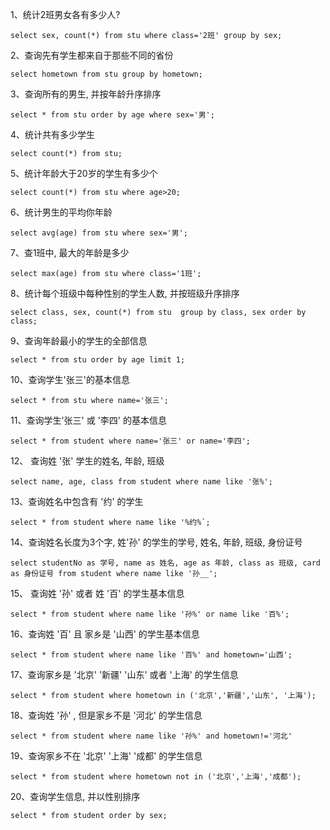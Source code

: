 


1、统计2班男女各有多少人?
```
select sex, count(*) from stu where class='2班' group by sex;
```


2、查询先有学生都来自于那些不同的省份
```
select hometown from stu group by hometown;
```

3、查询所有的男生, 并按年龄升序排序

```
select * from stu order by age where sex='男';
```

4、统计共有多少学生
```
select count(*) from stu;
```

5、统计年龄大于20岁的学生有多少个
```
select count(*) from stu where age>20;
```

6、统计男生的平均你年龄
```
select avg(age) from stu where sex='男';
```

7、查1班中, 最大的年龄是多少
```
select max(age) from stu where class='1班';
```

8、统计每个班级中每种性别的学生人数, 并按班级升序排序
```
select class, sex, count(*) from stu  group by class, sex order by class;
```

9、查询年龄最小的学生的全部信息
```
select * from stu order by age limit 1;
```

10、查询学生'张三'的基本信息
```
select * from stu where name='张三';
```

11、查询学生'张三' 或 '李四' 的基本信息
```
select * from student where name='张三' or name='李四';
```

12、 查询姓 '张' 学生的姓名, 年龄, 班级
```
select name, age, class from student where name like '张%';
```

13、查询姓名中包含有 '约' 的学生
```
select * from student where name like '%约%`;
```

14、查询姓名长度为3个字, 姓'孙' 的学生的学号, 姓名, 年龄, 班级, 身份证号
```
select studentNo as 学号, name as 姓名, age as 年龄, class as 班级, card as 身份证号 from student where name like '孙__';
```

15、 查询姓 '孙' 或者 姓 '百' 的学生基本信息
```
select * from student where name like '孙%' or name like '百%';
```

16、查询姓 '百' 且 家乡是 '山西' 的学生基本信息
```
select * from student where name like '百%' and hometown='山西';
```

17、查询家乡是 '北京' '新疆' '山东' 或者 '上海' 的学生信息
```
select * from student where hometown in ('北京','新疆','山东', '上海');
```

18、查询姓 '孙' , 但是家乡不是 '河北' 的学生信息
```
select * from student where name like '孙%' and hometown!='河北'
```

19、查询家乡不在 '北京' '上海' '成都' 的学生信息
```
select * from student where hometown not in ('北京','上海','成都');
```

20、查询学生信息, 并以性别排序
```
select * from student order by sex;
```